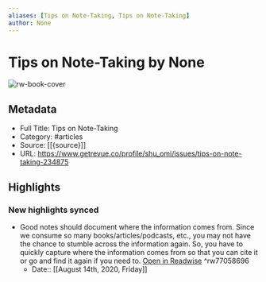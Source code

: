 ```yaml
---
aliases: [Tips on Note-Taking, Tips on Note-Taking]
author: None
---
```

# Tips on Note-Taking by None

![rw-book-cover](https://readwise-assets.s3.amazonaws.com/static/images/article1.be68295a7e40.png)

## Metadata

- Full Title: Tips on Note-Taking
- Category: #articles
- Source: [[{source}]]
- URL: https://www.getrevue.co/profile/shu_omi/issues/tips-on-note-taking-234875

## Highlights
### New highlights synced
- Good notes should document where the information comes from. Since we consume so many books/articles/podcasts, etc., you may not have the chance to stumble across the information again. So, you have to quickly capture where the information comes from so that you can cite it or go and find it again if you need to. [Open in Readwise](https://readwise.io/open/77058696) ^rw77058696
    - Date:: [[August 14th, 2020, Friday]]
